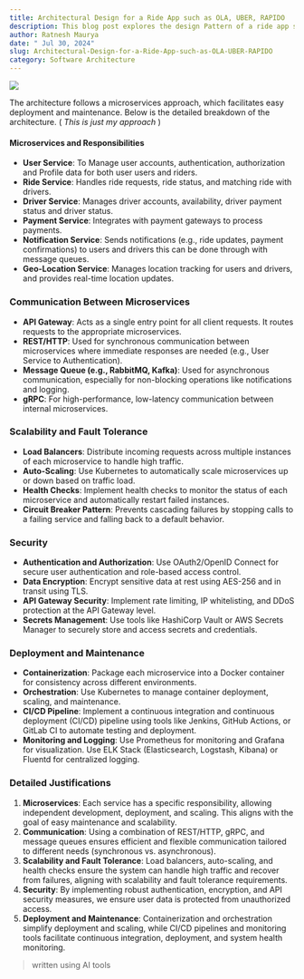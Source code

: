 ```yaml
---
title: Architectural Design for a Ride App such as OLA, UBER, RAPIDO
description: This blog post explores the design Pattern of a ride app such as OLA, UBER, RAPIDO.
author: Ratnesh Maurya
date: " Jul 30, 2024"
slug: Architectural-Design-for-a-Ride-App-such-as-OLA-UBER-RAPIDO
category: Software Architecture
---
```






![](https://cdn-images-1.medium.com/max/1000/1*m26l8YxU0out-8t8AgRoyg.jpeg)

The architecture follows a microservices approach, which facilitates easy deployment and maintenance. Below is the detailed breakdown of the architecture. ( *This is just my approach* )

#### Microservices and Responsibilities

-   **User Service**: To Manage user accounts, authentication, authorization and Profile data for both user users and riders.
-   **Ride Service**: Handles ride requests, ride status, and matching ride with drivers.
-   **Driver Service**: Manages driver accounts, availability, driver payment status and driver status.
-   **Payment Service**: Integrates with payment gateways to process payments.
-   **Notification Service**: Sends notifications (e.g., ride updates, payment confirmations) to users and drivers this can be done through with message queues.
-   **Geo-Location Service**: Manages location tracking for users and drivers, and provides real-time location updates.

### Communication Between Microservices

-   **API Gateway**: Acts as a single entry point for all client requests. It routes requests to the appropriate microservices.
-   **REST/HTTP**: Used for synchronous communication between microservices where immediate responses are needed (e.g., User Service to Authentication).
-   **Message Queue (e.g., RabbitMQ, Kafka)**: Used for asynchronous communication, especially for non-blocking operations like notifications and logging.
-   **gRPC**: For high-performance, low-latency communication between internal microservices.

### Scalability and Fault Tolerance

-   **Load Balancers**: Distribute incoming requests across multiple instances of each microservice to handle high traffic.
-   **Auto-Scaling**: Use Kubernetes to automatically scale microservices up or down based on traffic load.
-   **Health Checks**: Implement health checks to monitor the status of each microservice and automatically restart failed instances.
-   **Circuit Breaker Pattern**: Prevents cascading failures by stopping calls to a failing service and falling back to a default behavior.

### Security

-   **Authentication and Authorization**: Use OAuth2/OpenID Connect for secure user authentication and role-based access control.
-   **Data Encryption**: Encrypt sensitive data at rest using AES-256 and in transit using TLS.
-   **API Gateway Security**: Implement rate limiting, IP whitelisting, and DDoS protection at the API Gateway level.
-   **Secrets Management**: Use tools like HashiCorp Vault or AWS Secrets Manager to securely store and access secrets and credentials.

### Deployment and Maintenance

-   **Containerization**: Package each microservice into a Docker container for consistency across different environments.
-   **Orchestration**: Use Kubernetes to manage container deployment, scaling, and maintenance.
-   **CI/CD Pipeline**: Implement a continuous integration and continuous deployment (CI/CD) pipeline using tools like Jenkins, GitHub Actions, or GitLab CI to automate testing and deployment.
-   **Monitoring and Logging**: Use Prometheus for monitoring and Grafana for visualization. Use ELK Stack (Elasticsearch, Logstash, Kibana) or Fluentd for centralized logging.

### Detailed Justifications

1.  **Microservices**: Each service has a specific responsibility, allowing independent development, deployment, and scaling. This aligns with the goal of easy maintenance and scalability.
2.  **Communication**: Using a combination of REST/HTTP, gRPC, and message queues ensures efficient and flexible communication tailored to different needs (synchronous vs. asynchronous).
3.  **Scalability and Fault Tolerance**: Load balancers, auto-scaling, and health checks ensure the system can handle high traffic and recover from failures, aligning with scalability and fault tolerance requirements.
4.  **Security**: By implementing robust authentication, encryption, and API security measures, we ensure user data is protected from unauthorized access.
5.  **Deployment and Maintenance**: Containerization and orchestration simplify deployment and scaling, while CI/CD pipelines and monitoring tools facilitate continuous integration, deployment, and system health monitoring.

> written using AI tools